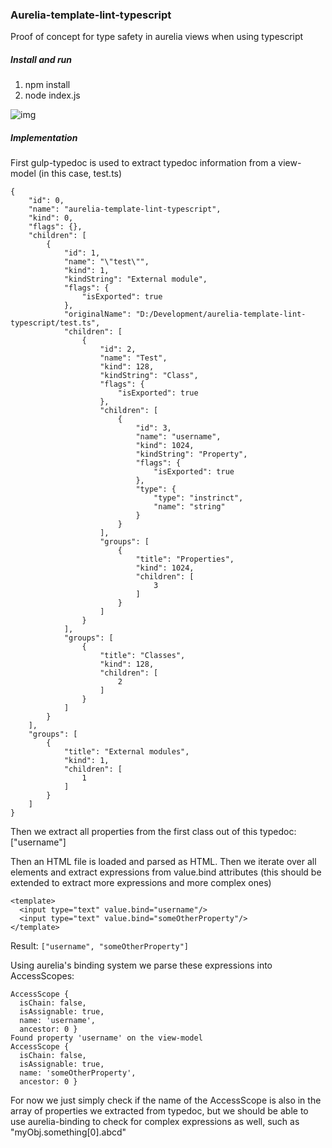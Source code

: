 ### Aurelia-template-lint-typescript

Proof of concept for type safety in aurelia views when using typescript

##### Install and run
1. npm install
2. node index.js

![img](http://i.imgur.com/Nm7yyLG.png)

##### Implementation
First gulp-typedoc is used to extract typedoc information from a view-model (in this case, test.ts)

```
{
	"id": 0,
	"name": "aurelia-template-lint-typescript",
	"kind": 0,
	"flags": {},
	"children": [
		{
			"id": 1,
			"name": "\"test\"",
			"kind": 1,
			"kindString": "External module",
			"flags": {
				"isExported": true
			},
			"originalName": "D:/Development/aurelia-template-lint-typescript/test.ts",
			"children": [
				{
					"id": 2,
					"name": "Test",
					"kind": 128,
					"kindString": "Class",
					"flags": {
						"isExported": true
					},
					"children": [
						{
							"id": 3,
							"name": "username",
							"kind": 1024,
							"kindString": "Property",
							"flags": {
								"isExported": true
							},
							"type": {
								"type": "instrinct",
								"name": "string"
							}
						}
					],
					"groups": [
						{
							"title": "Properties",
							"kind": 1024,
							"children": [
								3
							]
						}
					]
				}
			],
			"groups": [
				{
					"title": "Classes",
					"kind": 128,
					"children": [
						2
					]
				}
			]
		}
	],
	"groups": [
		{
			"title": "External modules",
			"kind": 1,
			"children": [
				1
			]
		}
	]
}
```


Then we extract all properties from the first class out of this typedoc: ["username"]


Then an HTML file is loaded and parsed as HTML. Then we iterate over all elements and extract expressions from value.bind attributes (this should be extended to extract more expressions and more complex ones)

```
<template>
  <input type="text" value.bind="username"/>
  <input type="text" value.bind="someOtherProperty"/>
</template>
```

Result: `["username", "someOtherProperty"]`

Using aurelia's binding system we parse these expressions into AccessScopes:

```
AccessScope {
  isChain: false,
  isAssignable: true,
  name: 'username',
  ancestor: 0 }
Found property 'username' on the view-model
AccessScope {
  isChain: false,
  isAssignable: true,
  name: 'someOtherProperty',
  ancestor: 0 }
  ```

  For now we just simply check if the name of the AccessScope is also in the array of properties we extracted from typedoc, but we should be able to use aurelia-binding to check for complex expressions as well, such as "myObj.something[0].abcd"
